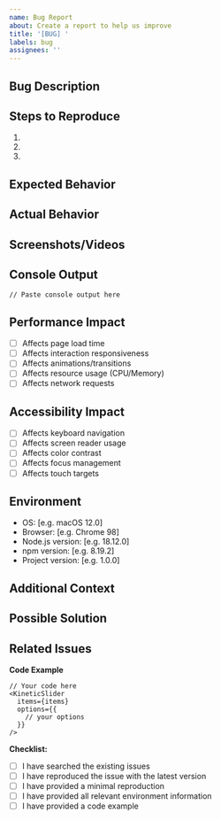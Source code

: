 ```yaml
---
name: Bug Report
about: Create a report to help us improve
title: '[BUG] '
labels: bug
assignees: ''
---
```


## Bug Description
<!-- A clear and concise description of what the bug is -->

## Steps to Reproduce
1. 
2. 
3. 

## Expected Behavior
<!-- A clear and concise description of what you expected to happen -->

## Actual Behavior
<!-- A clear and concise description of what actually happened -->

## Screenshots/Videos
<!-- If applicable, add screenshots or videos to help explain your problem -->

## Console Output
<!-- Include any relevant console errors or logs -->
```
// Paste console output here
```

## Performance Impact
<!-- Describe any performance implications you've noticed -->
- [ ] Affects page load time
- [ ] Affects interaction responsiveness
- [ ] Affects animations/transitions
- [ ] Affects resource usage (CPU/Memory)
- [ ] Affects network requests

## Accessibility Impact
<!-- Describe any accessibility implications -->
- [ ] Affects keyboard navigation
- [ ] Affects screen reader usage
- [ ] Affects color contrast
- [ ] Affects focus management
- [ ] Affects touch targets

## Environment
- OS: [e.g. macOS 12.0]
- Browser: [e.g. Chrome 98]
- Node.js version: [e.g. 18.12.0]
- npm version: [e.g. 8.19.2]
- Project version: [e.g. 1.0.0]

## Additional Context
<!-- Add any other context about the problem here -->

## Possible Solution
<!-- If you have suggestions on how to fix the bug, please describe them here -->

## Related Issues
<!-- Link to any related issues using "#" -->

**Code Example**
```tsx
// Your code here
<KineticSlider
  items={items}
  options={{
    // your options
  }}
/>
```

**Checklist:**
- [ ] I have searched the existing issues
- [ ] I have reproduced the issue with the latest version
- [ ] I have provided a minimal reproduction
- [ ] I have provided all relevant environment information
- [ ] I have provided a code example 